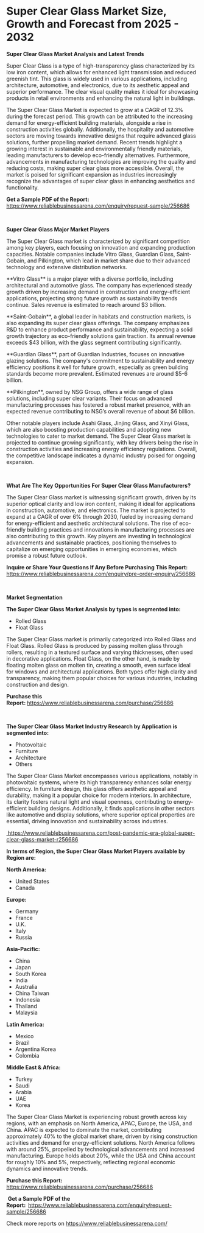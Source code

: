 <p><h1>Super Clear Glass Market Size, Growth and Forecast from 2025 - 2032</h1></p><p><strong>Super Clear Glass Market Analysis and Latest Trends</strong></p>
<p><p>Super Clear Glass is a type of high-transparency glass characterized by its low iron content, which allows for enhanced light transmission and reduced greenish tint. This glass is widely used in various applications, including architecture, automotive, and electronics, due to its aesthetic appeal and superior performance. The clear visual quality makes it ideal for showcasing products in retail environments and enhancing the natural light in buildings.</p><p>The Super Clear Glass Market is expected to grow at a CAGR of 12.3% during the forecast period. This growth can be attributed to the increasing demand for energy-efficient building materials, alongside a rise in construction activities globally. Additionally, the hospitality and automotive sectors are moving towards innovative designs that require advanced glass solutions, further propelling market demand. Recent trends highlight a growing interest in sustainable and environmentally friendly materials, leading manufacturers to develop eco-friendly alternatives. Furthermore, advancements in manufacturing technologies are improving the quality and reducing costs, making super clear glass more accessible. Overall, the market is poised for significant expansion as industries increasingly recognize the advantages of super clear glass in enhancing aesthetics and functionality.</p></p>
<p><strong>Get a Sample PDF of the Report:&nbsp;</strong> <a href="https://www.reliablebusinessarena.com/enquiry/request-sample/256686?utm_campaign=3211&utm_medium=2&utm_source=Github&utm_content=ia&utm_term=02042025&utm_id=super-clear-glass">https://www.reliablebusinessarena.com/enquiry/request-sample/256686</a></p>
<p>&nbsp;</p>
<p><strong>Super Clear Glass Major Market Players</strong></p>
<p><p>The Super Clear Glass market is characterized by significant competition among key players, each focusing on innovation and expanding production capacities. Notable companies include Vitro Glass, Guardian Glass, Saint-Gobain, and Pilkington, which lead in market share due to their advanced technology and extensive distribution networks.</p><p>**Vitro Glass** is a major player with a diverse portfolio, including architectural and automotive glass. The company has experienced steady growth driven by increasing demand in construction and energy-efficient applications, projecting strong future growth as sustainability trends continue. Sales revenue is estimated to reach around $3 billion.</p><p>**Saint-Gobain**, a global leader in habitats and construction markets, is also expanding its super clear glass offerings. The company emphasizes R&D to enhance product performance and sustainability, expecting a solid growth trajectory as eco-friendly solutions gain traction. Its annual revenue exceeds $43 billion, with the glass segment contributing significantly.</p><p>**Guardian Glass**, part of Guardian Industries, focuses on innovative glazing solutions. The company's commitment to sustainability and energy efficiency positions it well for future growth, especially as green building standards become more prevalent. Estimated revenues are around $5-6 billion.</p><p>**Pilkington**, owned by NSG Group, offers a wide range of glass solutions, including super clear variants. Their focus on advanced manufacturing processes has fostered a robust market presence, with an expected revenue contributing to NSG’s overall revenue of about $6 billion.</p><p>Other notable players include Asahi Glass, Jinjing Glass, and Xinyi Glass, which are also boosting production capabilities and adopting new technologies to cater to market demand. The Super Clear Glass market is projected to continue growing significantly, with key drivers being the rise in construction activities and increasing energy efficiency regulations. Overall, the competitive landscape indicates a dynamic industry poised for ongoing expansion.</p></p>
<p>&nbsp;</p>
<p><strong>What Are The Key Opportunities For Super Clear Glass Manufacturers?</strong></p>
<p><p>The Super Clear Glass market is witnessing significant growth, driven by its superior optical clarity and low iron content, making it ideal for applications in construction, automotive, and electronics. The market is projected to expand at a CAGR of over 6% through 2030, fueled by increasing demand for energy-efficient and aesthetic architectural solutions. The rise of eco-friendly building practices and innovations in manufacturing processes are also contributing to this growth. Key players are investing in technological advancements and sustainable practices, positioning themselves to capitalize on emerging opportunities in emerging economies, which promise a robust future outlook.</p></p>
<p><strong>Inquire or Share Your Questions If Any Before Purchasing This Report:</strong> <a href="https://www.reliablebusinessarena.com/enquiry/pre-order-enquiry/256686?utm_campaign=3211&utm_medium=2&utm_source=Github&utm_content=ia&utm_term=02042025&utm_id=super-clear-glass">https://www.reliablebusinessarena.com/enquiry/pre-order-enquiry/256686</a></p>
<p>&nbsp;</p>
<p><strong>Market Segmentation</strong></p>
<p><strong>The Super Clear Glass Market Analysis by types is segmented into:</strong></p>
<p><ul><li>Rolled Glass</li><li>Float Glass</li></ul></p>
<p><p>The Super Clear Glass market is primarily categorized into Rolled Glass and Float Glass. Rolled Glass is produced by passing molten glass through rollers, resulting in a textured surface and varying thicknesses, often used in decorative applications. Float Glass, on the other hand, is made by floating molten glass on molten tin, creating a smooth, even surface ideal for windows and architectural applications. Both types offer high clarity and transparency, making them popular choices for various industries, including construction and design.</p></p>
<p><strong>Purchase this Report:&nbsp;</strong><a href="https://www.reliablebusinessarena.com/purchase/256686?utm_campaign=3211&utm_medium=2&utm_source=Github&utm_content=ia&utm_term=02042025&utm_id=super-clear-glass">https://www.reliablebusinessarena.com/purchase/256686</a></p>
<p>&nbsp;</p>
<p><strong>The Super Clear Glass Market Industry Research by Application is segmented into:</strong></p>
<p><ul><li>Photovoltaic</li><li>Furniture</li><li>Architecture</li><li>Others</li></ul></p>
<p><p>The Super Clear Glass Market encompasses various applications, notably in photovoltaic systems, where its high transparency enhances solar energy efficiency. In furniture design, this glass offers aesthetic appeal and durability, making it a popular choice for modern interiors. In architecture, its clarity fosters natural light and visual openness, contributing to energy-efficient building designs. Additionally, it finds applications in other sectors like automotive and display solutions, where superior optical properties are essential, driving innovation and sustainability across industries.</p></p>
<p><a href="https://www.reliablebusinessarena.com/post-pandemic-era-global-super-clear-glass-market-r256686?utm_campaign=3211&utm_medium=2&utm_source=Github&utm_content=ia&utm_term=02042025&utm_id=super-clear-glass">&nbsp;https://www.reliablebusinessarena.com/post-pandemic-era-global-super-clear-glass-market-r256686</a></p>
<p><strong>In terms of Region, the Super Clear Glass Market Players available by Region are:</strong></p>
<p>
    <p> <strong> North America: </strong>
        <ul>
            <li>United States</li>
            <li>Canada</li>
        </ul>
        </p> 
    <p> <strong> Europe: </strong>
        <ul>
            <li>Germany</li>
            <li>France</li>
            <li>U.K.</li>
            <li>Italy</li>
            <li>Russia</li>
        </ul>
        </p> 
    <p> <strong> Asia-Pacific: </strong>
        <ul>
            <li>China</li>
            <li>Japan</li>
            <li>South Korea</li>
            <li>India</li>
            <li>Australia</li>
            <li>China Taiwan</li>
            <li>Indonesia</li>
            <li>Thailand</li>
            <li>Malaysia</li>
        </ul>
        </p> 
    <p> <strong> Latin America: </strong>
        <ul>
            <li>Mexico</li>
            <li>Brazil</li>
            <li>Argentina Korea</li>
            <li>Colombia</li>
        </ul>
        </p> 
    <p> <strong> Middle East & Africa: </strong>
        <ul>
            <li>Turkey</li>
            <li>Saudi</li>
            <li>Arabia</li>
            <li>UAE</li>
            <li>Korea</li>
        </ul>
    </p>
    </p>
<p><p>The Super Clear Glass Market is experiencing robust growth across key regions, with an emphasis on North America, APAC, Europe, the USA, and China. APAC is expected to dominate the market, contributing approximately 40% to the global market share, driven by rising construction activities and demand for energy-efficient solutions. North America follows with around 25%, propelled by technological advancements and increased manufacturing. Europe holds about 20%, while the USA and China account for roughly 10% and 5%, respectively, reflecting regional economic dynamics and innovative trends.</p></p>
<p><strong>Purchase this Report: </strong><a href="https://www.reliablebusinessarena.com/purchase/256686?utm_campaign=3211&utm_medium=2&utm_source=Github&utm_content=ia&utm_term=02042025&utm_id=super-clear-glass">https://www.reliablebusinessarena.com/purchase/256686</a></p>
<p>&nbsp;<strong>Get a Sample PDF of the Report:&nbsp;&nbsp;</strong><a href="https://www.reliablebusinessarena.com/enquiry/request-sample/256686?utm_campaign=3211&utm_medium=2&utm_source=Github&utm_content=ia&utm_term=02042025&utm_id=super-clear-glass">https://www.reliablebusinessarena.com/enquiry/request-sample/256686</a></p>
<p><strong></strong></p>
<p>Check more reports on <a href="https://www.reliablebusinessarena.com/?utm_campaign=3211&utm_medium=2&utm_source=Github&utm_content=ia&utm_term=02042025&utm_id=super-clear-glass">https://www.reliablebusinessarena.com/</a></p>